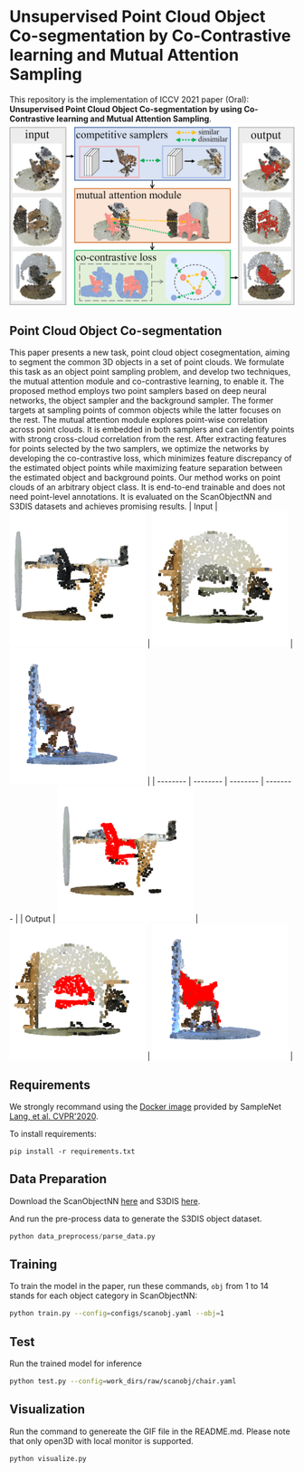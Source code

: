# Unsupervised Point Cloud Object Co-segmentation by Co-Contrastive learning and Mutual Attention Sampling

This repository is the implementation of ICCV 2021 paper (Oral): **Unsupervised Point Cloud Object Co-segmentation by using Co-Contrastive learning and Mutual Attention Sampling**.
![teaser](figure/teaser.png)

##  Point Cloud Object Co-segmentation 
This paper presents a new task, point cloud object cosegmentation, aiming to segment the common 3D objects in a set of point clouds. We formulate this task as an object point sampling problem, and develop two techniques, the mutual attention module and co-contrastive learning, to enable it. The proposed method employs two point samplers based on deep neural networks, the object sampler and the background sampler. The former targets at sampling points of common objects while the latter focuses on the rest. The mutual attention module explores point-wise correlation across point clouds. It is embedded in both samplers and can identify points with strong cross-cloud correlation from the rest. After extracting features for points selected by the two samplers, we optimize the networks by developing the co-contrastive loss, which minimizes feature discrepancy of the estimated object points while maximizing feature separation between the estimated object and background points. Our method works on point clouds of an arbitrary object class. It is end-to-end trainable and does not need point-level annotations. It is evaluated on the ScanObjectNN and S3DIS datasets and achieves promising results.
| Input | ![raw1](figure/1004_raw.gif) | ![raw2](figure/1245_raw.gif)  | ![raw3](figure/75_raw.gif) |
| -------- | -------- | -------- | -------- |
| Output   | ![img1](figure/1004.gif)     | ![img2](figure/1245.gif)     | ![img3](figure/75.gif)     |
## Requirements

We strongly recommand using the [Docker image](https://github.com/itailang/SampleNet/tree/master/registration#installation) provided by SampleNet [Lang, et al. CVPR'2020](https://arxiv.org/abs/1912.03663).

To install requirements:

```setup
pip install -r requirements.txt
```

## Data Preparation
Download the ScanObjectNN [here](https://github.com/hkust-vgd/scanobjectnn) and S3DIS [here](https://shapenet.cs.stanford.edu/media/indoor3d_sem_seg_hdf5_data.zip).

And run the pre-process data to generate the S3DIS object dataset.

```python
python data_preprocess/parse_data.py
```


## Training

To train the model in the paper, run these commands, `obj` from 1 to 14 stands for each object category in ScanObjectNN:

```bash
python train.py --config=configs/scanobj.yaml --obj=1
```

## Test
Run the trained model for inference

```bash
python test.py --config=work_dirs/raw/scanobj/chair.yaml 
```

## Visualization
Run the command to genereate the GIF file in the README.md. Please note that only open3D with local monitor is supported.

```bash
python visualize.py
```
